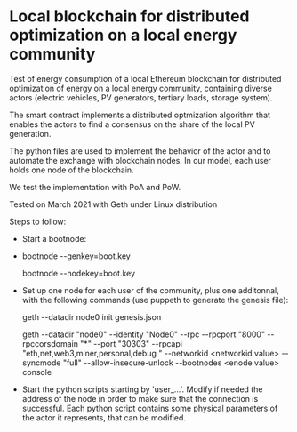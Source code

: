 # Local blockchain for distributed optimization on a local energy community

Test of energy consumption of a local Ethereum blockchain for distributed optimization of energy on a local energy community, containing diverse actors (electric vehicles, PV generators, tertiary loads, storage system).

The smart contract implements a distributed optmization algorithm that enables the actors to find a consensus on the share of the local PV generation. 

The python files are used to implement the behavior of the actor and to automate the exchange with blockchain nodes. In our model, each user holds one node of the blockchain.

We test the implementation with PoA and PoW. 

Tested on March 2021 with Geth under Linux distribution


Steps to follow:
- Start a bootnode:
- 
  bootnode --genkey=boot.key
  
  bootnode --nodekey=boot.key
  
  
- Set up one node for each user of the community, plus one additonnal, with the following commands (use puppeth to generate the genesis file):
  
  geth --datadir node0 init genesis.json
  
  geth --datadir "node0" --identity "Node0" --rpc --rpcport "8000" --rpccorsdomain "*" --port "30303" --rpcapi "eth,net,web3,miner,personal,debug " --networkid \<networkid value\> --syncmode "full" --allow-insecure-unlock --bootnodes \<enode value\>  console

  
- Start the python scripts starting by 'user_...'. Modify if needed the address of the node in order to make sure that the connection is successful. Each python script contains some physical parameters of the actor it represents, that can be modified. 


